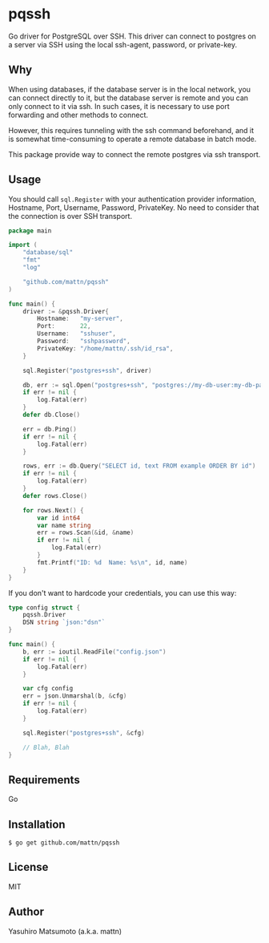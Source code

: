# pqssh

Go driver for PostgreSQL over SSH. This driver can connect to postgres on a server via SSH using the local ssh-agent, password, or private-key.

## Why

When using databases, if the database server is in the local network, you can connect directly to it, but the database server is remote and you can only connect to it via ssh. In such cases, it is necessary to use port forwarding and other methods to connect.

However, this requires tunneling with the ssh command beforehand, and it is somewhat time-consuming to operate a remote database in batch mode.

This package provide way to connect the remote postgres via ssh transport.

## Usage

You should call `sql.Register` with your authentication provider information, Hostname, Port, Username, Password, PrivateKey. No need to consider that the connection is over SSH transport.

```go
package main

import (
	"database/sql"
	"fmt"
	"log"

	"github.com/mattn/pqssh"
)

func main() {
	driver := &pqssh.Driver{
		Hostname:   "my-server",
		Port:       22,
		Username:   "sshuser",
		Password:   "sshpassword",
		PrivateKey: "/home/mattn/.ssh/id_rsa",
	}

	sql.Register("postgres+ssh", driver)

	db, err := sql.Open("postgres+ssh", "postgres://my-db-user:my-db-password@127.0.0.1:5432/example?sslmode=disable")
	if err != nil {
		log.Fatal(err)
	}
	defer db.Close()

	err = db.Ping()
	if err != nil {
		log.Fatal(err)
	}

	rows, err := db.Query("SELECT id, text FROM example ORDER BY id")
	if err != nil {
		log.Fatal(err)
	}
	defer rows.Close()

	for rows.Next() {
		var id int64
		var name string
		err = rows.Scan(&id, &name)
		if err != nil {
			log.Fatal(err)
		}
		fmt.Printf("ID: %d  Name: %s\n", id, name)
	}
}
```

If you don't want to hardcode your credentials, you can use this way:

```go
type config struct {
	pqssh.Driver
	DSN string `json:"dsn"`
}

func main() {
	b, err := ioutil.ReadFile("config.json")
	if err != nil {
		log.Fatal(err)
	}

	var cfg config
	err = json.Unmarshal(b, &cfg)
	if err != nil {
		log.Fatal(err)
	}

	sql.Register("postgres+ssh", &cfg)

	// Blah, Blah
}
```

## Requirements

Go

## Installation

```
$ go get github.com/mattn/pqssh
```

## License

MIT

## Author

Yasuhiro Matsumoto (a.k.a. mattn)

